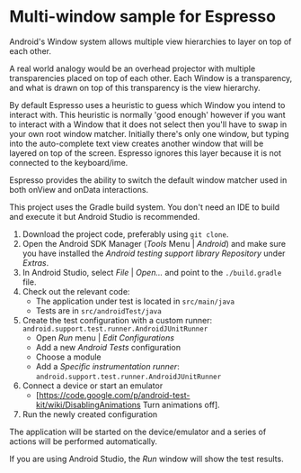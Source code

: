 # Multi-window sample for Espresso

Android's Window system allows multiple view hierarchies to layer on top of each other.

A real world analogy would be an overhead projector with multiple transparencies placed
on top of each other. Each Window is a transparency, and what is drawn on top of this
transparency is the view hierarchy.

By default Espresso uses a heuristic to guess which Window you intend to interact with.
This heuristic is normally 'good enough' however if you want to interact with a Window
that it does not select then you'll have to swap in your own root window matcher.
Initially there's only one window, but typing into the auto-complete text view creates another
window that will be layered on top of the screen. Espresso ignores this layer because it is
not connected to the keyboard/ime.

Espresso provides the ability to switch the default window matcher used in both onView and onData
interactions.

This project uses the Gradle build system. You don't need an IDE to build and execute it but Android Studio is recommended.

1. Download the project code, preferably using `git clone`.
1. Open the Android SDK Manager (*Tools* Menu | *Android*) and make sure you have installed the *Android testing support library Repository* under *Extras*.
1. In Android Studio, select *File* | *Open...* and point to the `./build.gradle` file.
1. Check out the relevant code:
    * The application under test is located in `src/main/java`
    * Tests are in `src/androidTest/java`
1. Create the test configuration with a custom runner: `android.support.test.runner.AndroidJUnitRunner`
    * Open *Run* menu | *Edit Configurations*
    * Add a new *Android Tests* configuration
    * Choose a module
    * Add a *Specific instrumentation runner*: `android.support.test.runner.AndroidJUnitRunner`
1. Connect a device or start an emulator
    * [https://code.google.com/p/android-test-kit/wiki/DisablingAnimations Turn animations off].
1. Run the newly created configuration

The application will be started on the device/emulator and a series of actions will be performed automatically.

If you are using Android Studio, the *Run* window will show the test results.
